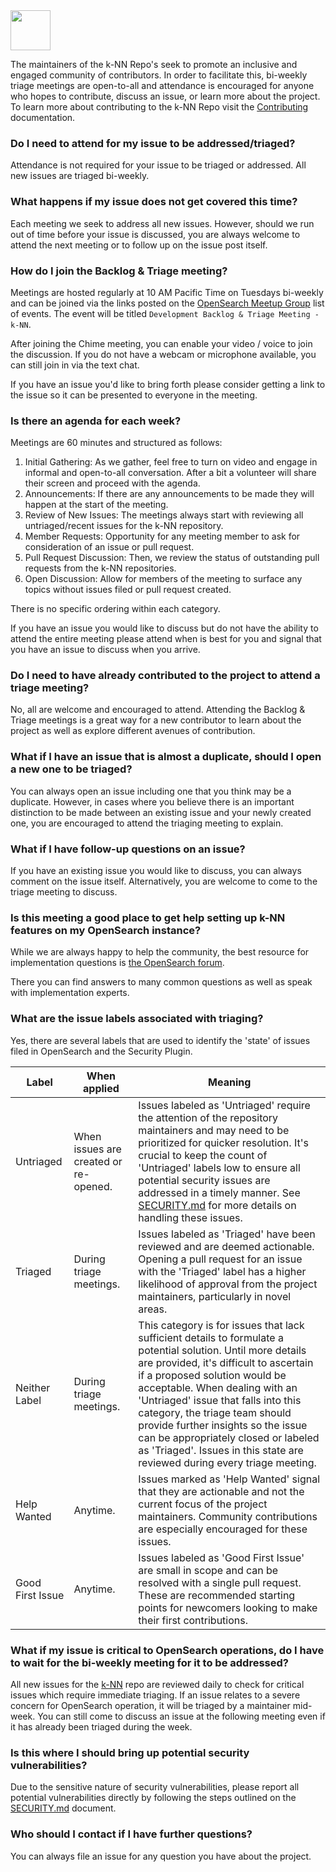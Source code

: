 <img src="https://opensearch.org/assets/img/opensearch-logo-themed.svg" height="64px">

The maintainers of the k-NN Repo's seek to promote an inclusive and engaged community of contributors. In
order to facilitate this, bi-weekly triage meetings are open-to-all and attendance is encouraged for anyone who hopes to
contribute, discuss an issue, or learn more about the project. To learn more about contributing to the
k-NN Repo visit the [Contributing](./CONTRIBUTING.md) documentation.

### Do I need to attend for my issue to be addressed/triaged?

Attendance is not required for your issue to be triaged or addressed. All new issues are triaged bi-weekly.

### What happens if my issue does not get covered this time?

Each meeting we seek to  address all new issues. However, should we run out of time before your issue is discussed, you
are always welcome to attend the next meeting or to follow up on the issue post itself.

### How do I join the Backlog & Triage meeting?

Meetings are hosted regularly at 10 AM Pacific Time on Tuesdays bi-weekly and can be joined via the links posted on the
[OpenSearch Meetup Group](https://www.meetup.com/opensearch/events/) list of events. The event will be titled
`Development Backlog & Triage Meeting - k-NN`.

After joining the Chime meeting, you can enable your video / voice to join the discussion.  If you do not have a webcam
or microphone available, you can still join in via the text chat.

If you have an issue you'd like to bring forth please consider getting a link to the issue so it can be presented to
everyone in the meeting.

### Is there an agenda for each week?

Meetings are 60 minutes and structured as follows:

1. Initial Gathering: As we gather, feel free to turn on video and engage in informal and open-to-all conversation.  After a bit a volunteer will share their screen and proceed with the agenda.
2. Announcements: If there are any announcements to be made they will happen at the start of the meeting.
3. Review of New Issues: The meetings always start with reviewing all untriaged/recent issues for the k-NN repository.
4. Member Requests: Opportunity for any meeting member to ask for consideration of an issue or pull request.
5. Pull Request Discussion: Then, we review the status of outstanding pull requests from the k-NN repositories.
6. Open Discussion: Allow for members of the meeting to surface any topics without issues filed or pull request created.


There is no specific ordering within each category.

If you have an issue you would like to discuss but do not have the ability to attend the entire meeting please attend when is best for you and signal that you have an issue to discuss when you arrive.

### Do I need to have already contributed to the project to attend a triage meeting?

No, all are welcome and encouraged to attend. Attending the Backlog & Triage meetings is a great way for a new contributor to learn about the project as well as explore different avenues of contribution.

### What if I have an issue that is almost a duplicate, should I open a new one to be triaged?

You can always open an issue including one that you think may be a duplicate. However, in cases where you believe there
is an important distinction to be made between an existing issue and your newly created one, you are encouraged to
attend the triaging meeting to explain.

### What if I have follow-up questions on an issue?

If you have an existing issue you would like to discuss, you can always comment on the issue itself. Alternatively, you
are welcome to come to the triage meeting to discuss.

### Is this meeting a good place to get help setting up k-NN features on my OpenSearch instance?

While we are always happy to help the community, the best resource for implementation questions is [the OpenSearch forum](https://forum.opensearch.org/c/plugins/k-nn/48).

There you can find answers to many common questions as well as speak with implementation experts.

### What are the issue labels associated with triaging?

Yes, there are several labels that are used to identify the 'state' of issues filed in OpenSearch and the Security Plugin.

| Label | When applied | Meaning |
| ----- | ------------ | ------- |
| Untriaged | When issues are created or re-opened. | Issues labeled as 'Untriaged' require the attention of the repository maintainers and may need to be prioritized for quicker resolution. It's crucial to keep the count of 'Untriaged' labels low to ensure all potential security issues are addressed in a timely manner. See [SECURITY.md](https://github.com/opensearch-project/security/blob/main/SECURITY.md) for more details on handling these issues. |
| Triaged | During triage meetings. | Issues labeled as 'Triaged' have been reviewed and are deemed actionable. Opening a pull request for an issue with the 'Triaged' label has a higher likelihood of approval from the project maintainers, particularly in novel areas. |
| Neither Label | During triage meetings. | This category is for issues that lack sufficient details to formulate a potential solution. Until more details are provided, it's difficult to ascertain if a proposed solution would be acceptable. When dealing with an 'Untriaged' issue that falls into this category, the triage team should provide further insights so the issue can be appropriately closed or labeled as 'Triaged'. Issues in this state are reviewed during every triage meeting. |
| Help Wanted | Anytime. | Issues marked as 'Help Wanted' signal that they are actionable and not the current focus of the project maintainers. Community contributions are especially encouraged for these issues. |
| Good First Issue | Anytime. | Issues labeled as 'Good First Issue' are small in scope and can be resolved with a single pull request. These are recommended starting points for newcomers looking to make their first contributions. |


### What if my issue is critical to OpenSearch operations, do I have to wait for the bi-weekly meeting for it to be addressed?

All new issues for the [k-NN](https://github.com/opensearch-project/k-NN/issues?q=is%3Aissue+is%3Aopen+label%3Auntriaged) repo are reviewed daily to check for critical issues which require immediate triaging. If an issue relates to a severe concern for OpenSearch operation, it will be triaged by a maintainer mid-week. You can still come to discuss an issue at the following meeting even if it has already been triaged during the week.

### Is this where I should bring up potential security vulnerabilities?

Due to the sensitive nature of security vulnerabilities, please report all potential vulnerabilities directly by following the steps outlined on the [SECURITY.md](https://github.com/opensearch-project/k-NN/blob/main/SECURITY.md) document.

### Who should I contact if I have further questions?

You can always file an issue for any question you have about the project.
